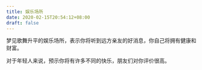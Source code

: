 ```yaml
---
title: 娱乐场所
date: 2020-02-15T20:54:12+08:00
draft: false
---
```


梦见歌舞升平的娱乐场所，表示你将听到远方亲友的好消息，你自己将拥有健康和财富。

对于年轻人来说，预示你将有许多不同的快乐，朋友们对你评价很高。

